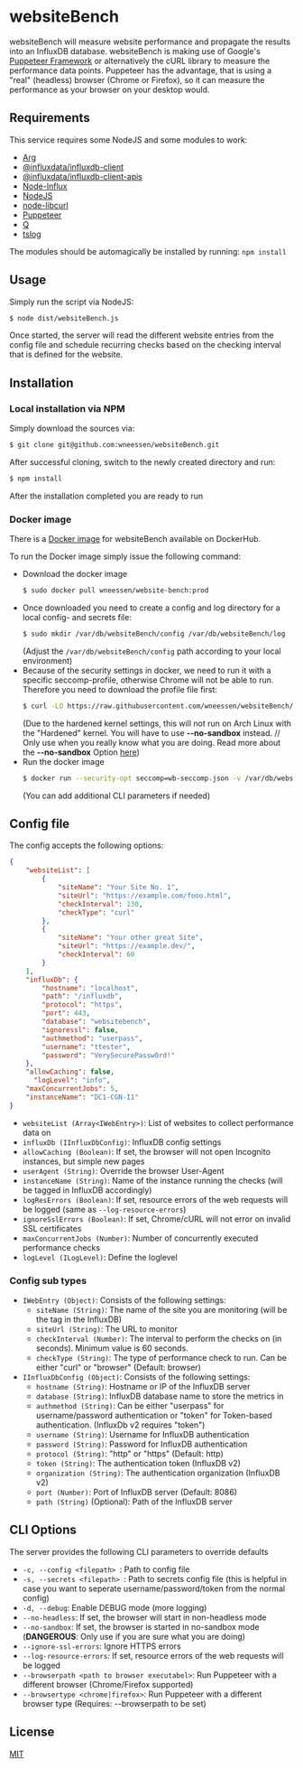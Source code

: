 # websiteBench
websiteBench will measure website performance and propagate the results into an InfluxDB database. websiteBench is making use of Google's [Puppeteer Framework](https://pptr.dev/) or alternatively the cURL library to measure the performance data points. Puppeteer has the advantage, that is using a "real" (headless) browser (Chrome or Firefox), so it can measure the performance as your browser on your desktop would.

## Requirements
This service requires some NodeJS and some modules to work:
- [Arg](https://www.npmjs.com/package/arg)
- [@influxdata/influxdb-client](https://github.com/influxdata/influxdb-client-js/)
- [@influxdata/influxdb-client-apis](https://github.com/influxdata/influxdb-client-js/)
- [Node-Influx](https://node-influx.github.io/)
- [NodeJS](https://nodejs.org/en/)
- [node-libcurl](https://github.com/JCMais/node-libcurl/)
- [Puppeteer](https://pptr.dev/)
- [Q](https://github.com/kriskowal/q)
- [tslog](https://tslog.js.org/)

The modules should be automagically be installed by running: ```npm install```

## Usage
Simply run the script via NodeJS:
```sh
$ node dist/websiteBench.js
```

Once started, the server will read the different website entries from the config file and schedule recurring checks based on the checking interval that is defined for the website.

## Installation

### Local installation via NPM
Simply download the sources via:
```sh
$ git clone git@github.com:wneessen/websiteBench.git
```
After successful cloning, switch to the newly created directory and run:
```sh
$ npm install
```
After the installation completed you are ready to run

### Docker image
There is a [Docker image](https://hub.docker.com/r/wneessen/website-bench) for websiteBench available on DockerHub.

To run the Docker image simply issue the following command:
- Download the docker image
  ```sh
  $ sudo docker pull wneessen/website-bench:prod
  ```
- Once downloaded you need to create a config and log directory for a local config- and secrets file:
  ```sh
  $ sudo mkdir /var/db/websiteBench/config /var/db/websiteBench/log
  ```
  (Adjust the ```/var/db/websiteBench/config``` path according to your local environment)
- Because of the security settings in docker, we need to run it with a specific seccomp-profile, otherwise Chrome will not be able to run. Therefore you need to download the profile file first:
  ```sh
  $ curl -LO https://raw.githubusercontent.com/wneessen/websiteBench/master/wb-seccomp.json
  ```
  (Due to the hardened kernel settings, this will not run on Arch Linux with the "Hardened" kernel. You will have to use **--no-sandbox** instead. // Only use when you really know what you are doing. Read more about the **--no-sandbox** Option [here](https://chromium.googlesource.com/chromium/src/+/master/docs/design/sandbox.md))
- Run the docker image
  ```sh
  $ docker run --security-opt seccomp=wb-seccomp.json -v /var/db/websiteBench/config:/opt/websiteBench/config -v /var/db/websiteBench/log:/opt/websiteBench/log wneessen/website-bench:prod -c config/yourconfig.conf
  ```
  (You can add additional CLI parameters if needed)

## Config file
The config accepts the following options:
```json
{
    "websiteList": [
        {
            "siteName": "Your Site No. 1",
            "siteUrl": "https://example.com/fooo.html",
            "checkInterval": 130,
            "checkType": "curl"
        },
        {
            "siteName": "Your other great Site",
            "siteUrl": "https://example.dev/",
            "checkInterval": 60
        }
    ],
    "influxDb": {
        "hostname": "localhost",
        "path": "/influxdb",
        "protocol": "https",
        "port": 443,
        "database": "websitebench",
        "ignoressl": false,
        "authmethod": "userpass",
        "username": "ttester",
        "password": "VerySecurePassw0rd!"
    },
    "allowCaching": false,
	  "logLevel": "info",
    "maxConcurrentJobs": 5,
    "instanceName": "DC1-CGN-I1"
}
```
- ```websiteList (Array<IWebEntry>)```: List of websites to collect performance data on
- ```influxDb (IInfluxDbConfig)```: InfluxDB config settings
- ```allowCaching (Boolean)```: If set, the browser will not open Incognito instances, but simple new pages
- ```userAgent (String)```: Override the browser User-Agent
- ```instanceName (String)```: Name of the instance running the checks (will be tagged in InfluxDB accordingly)
- ```logResErrors (Boolean)```: If set, resource errors of the web requests will be logged (same as ```--log-resource-errors```)
- ```ignoreSslErrors (Boolean)```: If set, Chrome/cURL will not error on invalid SSL certificates
- ```maxConcurrentJobs (Number)```: Number of concurrently executed performance checks
- ```logLevel (ILogLevel)```: Define the loglevel

### Config sub types
- ```IWebEntry (Object)```: Consists of the following settings:
  -  ```siteName (String)```: The name of the site you are monitoring (will be the tag in the InfluxDB)
  -  ```siteUrl (String)```: The URL to monitor
  -  ```checkInterval (Number)```: The interval to perform the checks on (in seconds). Minimum value is 60 seconds.
  -  ```checkType (String)```: The type of performance check to run. Can be either "curl" or "browser" (Default: browser)
- ```IInfluxDbConfig (Object)```: Consists of the following settings:
  -  ```hostname (String)```: Hostname or IP of the InfluxDB server
  -  ```database (String)```: InfluxDB database name to store the metrics in
  -  ```authmethod (String)```: Can be either "userpass" for username/password authentication or "token" for Token-based authentication. (InfluxDb v2 requires "token")
  -  ```username (String)```: Username for InfluxDB authentication
  -  ```password (String)```: Password for InfluxDB authentication
  -  ```protocol (String)```: "http" or "https" (Default: http)
  -  ```token (String)```: The authentication token (InfluxDB v2)
  -  ```organization (String)```: The authentication organization (InfluxDB v2)
  -  ```port (Number)```: Port of InfluxDB server (Default: 8086)
  -  ```path (String)``` (Optional): Path of the InfluxDB server

## CLI Options
The server provides the following CLI parameters to override defaults

- ```-c, --config <filepath> ```: Path to config file
- ```-s, --secrets <filepath> ```: Path to secrets config file (this is helpful in case you want to seperate username/password/token from the normal config)
- ```-d, --debug```: Enable DEBUG mode (more logging)
- ```--no-headless```: If set, the browser will start in non-headless mode
- ```--no-sandbox```: If set, the browser is started in no-sandbox mode (**DANGEROUS**: Only use if you are sure what you are doing)
- ```--ignore-ssl-errors```: Ignore HTTPS errors
- ```--log-resource-errors```: If set, resource errors of the web requests will be logged
- ```--browserpath <path to browser executabel>```: Run Puppeteer with a different browser (Chrome/Firefox supported)
- ```--browsertype <chrome|firefox>```: Run Puppeteer with a different browser type (Requires: --browserpath to be set)

## License
[MIT](./LICENSE)